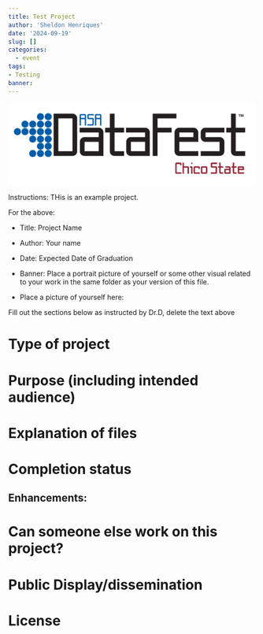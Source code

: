 ```yaml
---
title: Test Project
author: 'Sheldon Henriques'
date: '2024-09-19'
slug: []
categories:
  - event
tags:
- Testing
banner: 
---
```


![](datafest_logo_Chico_Red.png)

Instructions:
THis is an example project. 

For the above:

-   Title: Project Name

-   Author: Your name

-   Date: Expected Date of Graduation

-   Banner: Place a portrait picture of yourself or some other visual related to your work in the same folder as your version of this file.

-   Place a picture of yourself here:

Fill out the sections below as instructed by Dr.D, delete the text above

# Type of project

# Purpose (including intended audience)

# Explanation of files

# Completion status

## Enhancements:

# Can someone else work on this project?

# Public Display/dissemination

# License
